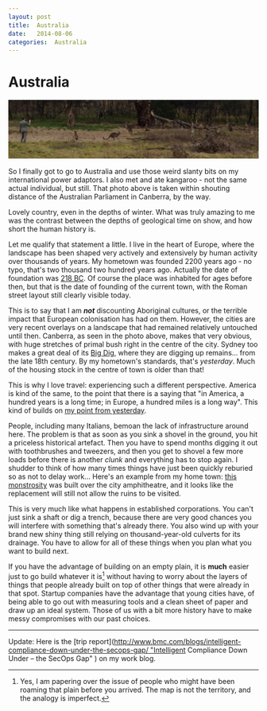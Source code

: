 ```yaml
---
layout: post
title:  Australia 
date:   2014-08-06 
categories:  Australia 
---
```


# Australia


![](/images/unknown_filename.44.jpeg)

So I finally got to go to Australia and use those weird slanty bits on my international power adaptors. I also met and ate kangaroo - not the same actual individual, but still. That photo above is taken within shouting distance of the Australian Parliament in Canberra, by the way.  

Lovely country, even in the depths of winter. What was truly amazing to me was the contrast between the depths of geological time on show, and how short the human history is.  

Let me qualify that statement a little. I live in the heart of Europe, where the landscape has been shaped very actively and extensively by human activity over thousands of years. My hometown was founded 2200 years ago - no typo, that's two thousand two hundred years ago. Actually the date of foundation was [218 BC](http://en.wikipedia.org/wiki/Piacenza#Roman_age "Piacenza - Roman age - Wikipedia, the free encyclopedia"). Of course the place was inhabited for ages before then, but that is the date of founding of the current town, with the Roman street layout still clearly visible today.  

This is to say that I am ***not*** discounting Aboriginal cultures, or the terrible impact that European colonisation has had on them. However, the cities are very recent overlays on a landscape that had remained relatively untouched until then. Canberra, as seen in the photo above, makes that very obvious, with huge stretches of primal bush right in the centre of the city. Sydney too makes a great deal of its [Big Dig](http://www.thebigdig.com.au "THE BIG DIG ARCHAEOLOGY EDUCATION CENTRE" ), where they are digging up remains… from the late 18th century. By my hometown's standards, that's *yesterday*. Much of the housing stock in the centre of town is older than that!  

This is why I love travel: experiencing such a different perspective. America is kind of the same, to the point that there is a saying that "in America, a hundred years is a long time; in Europe, a hundred miles is a long way". This kind of builds on [my point from yesterday](http://findthethread.postach.io/one-more-time "One more time" ).  

People, including many Italians, bemoan the lack of infrastructure around here. The problem is that as soon as you sink a shovel in the ground, you hit a priceless historical artefact. Then you have to spend months digging it out with toothbrushes and tweezers, and then you get to shovel a few more loads before there is another *clunk* and everything has to stop again. I shudder to think of how many times things have just been quickly reburied so as not to delay work... Here's an example from my home town: [this monstrosity](http://www.piacenzasera.it/politica-cittadina/palazzo-ex-enel-transennato-pronto-demolizione-foto.jspurl "Palazzo ex Enel transennato, pronto per la demolizione FOTO" ) was built over the city amphitheatre, and it looks like the replacement will still not allow the ruins to be visited.  

This is very much like what happens in established corporations. You can't just sink a shaft or dig a trench, because there are very good chances you will interfere with something that's already there. You also wind up with your brand new shiny thing still relying on thousand-year-old culverts for its drainage. You have to allow for all of these things when you plan what you want to build next.  

If you have the advantage of building on an empty plain, it is **much** easier just to go build whatever it is[^1] without having to worry about the layers of things that people already built on top of other things that were already in that spot. Startup companies have the advantage that young cities have, of being able to go out with measuring tools and a clean sheet of paper and draw up an ideal system. Those of us with a bit more history have to make messy compromises with our past choices.  

***

Update: Here is the [trip report](http://www.bmc.com/blogs/intelligent-compliance-down-under-the-secops-gap/ "Intelligent Compliance Down Under – the SecOps Gap" ) on my work blog.

[^1]: Yes, I am papering over the issue of people who might have been roaming that plain before you arrived. The map is not the territory, and the analogy is imperfect.

